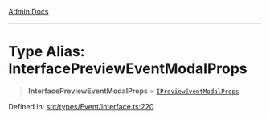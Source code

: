 [Admin Docs](/)

***

# Type Alias: InterfacePreviewEventModalProps

> **InterfacePreviewEventModalProps** = [`IPreviewEventModalProps`](types\Event\interface\README\interfaces\IPreviewEventModalProps.md)

Defined in: [src/types/Event/interface.ts:220](https://github.com/PalisadoesFoundation/talawa-admin/blob/main/src/types/Event/interface.ts#L220)
